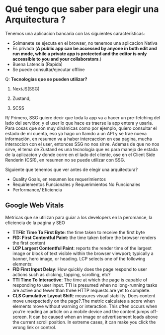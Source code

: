 # Qué tengo que saber para elegir una Arquitectura ? 

Tenemos una aplicacion bancaria con las siguientes características:

- Solmanete se ejecuta en el browser, no tenemos una aplicacion Nativa
- Es privada (**A public app can be accessed by anyone in both edit and run mode, while a private app is protected and the editor is only accessible to you and your collaborators**.)
- Buena Latencia (Rapida)
- Se puede consultar/ejecutar offline

Q: **Tecnologias que se pueden utilizar?**

1. NextJS(SSG)

2. Zustand, 

3. SCSS

R/ Primero, SSG quiere decir que toda la app va a hacer un pre-fetching del lado del servidor, y el user lo que hace es traerse la app entera y usarla. Para cosas que son muy dinámicas como por ejemplo, quiero consultar el estado de mi cuenta, eso ya hago un llamdo a un API y se trae nueva información, en resumen va a haber intercaccion en esa pagina, mucha interaccion con el user, entonces SSG no nos sirve. Ademas de que no nos sirve, el tema de Zustand es una tecnología que es para manejo de estada de la aplicacion y donde corre en el lado del cliente, ose en el Client Side Renderin (CSR), en resumen no se puede utilizar con SSG.

Siguiente que tenemos que ver antes de elegir una arquitectura?

- Quality Goals, en resumen los requerimientos
- Requiriementos Funcionales y Requerimientos No Funcionales
- Performance/ Eficiencia

## Google Web Vitals

Metricas que se utilizan para guiar a los developers en la peromance, la eficiencia de la pagina y SEO

- **TTFB: Time To First Byte**: the time taken to receive the first byte
- **FID: First Contentful Paint:** the time taken before the browser renders the first content
- **LCP Largest Contentful Paint**:  reports the render time of the largest image or block of text visible within the browser viewport; typically a banner, hero image, or heading. LCP selects one of the following elements:
- **FID First Input Delay**:  How quickly does the page respond to user actions such as clicking, tapping, scrolling, etc?
- **TTI Time To Interactive**: The time at which the page is capable of responding to user input. TTI is presumed when no long-running tasks are active and fewer than three HTTP requests are yet to complete.
- **CLS Cumulative Layout Shift**:  measures visual stability. Does content move unexpectedly on the page?.The metric calculates a score when elements move without warning or interaction. This often occurs when you’re reading an article on a mobile device and the content jumps off-screen. It can be caused when an image or advertisement loads above the current scroll position. In extreme cases, it can make you click the wrong link or control.

